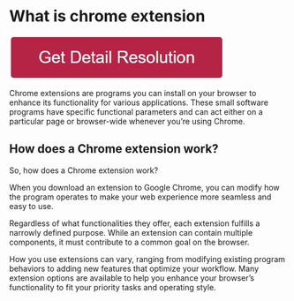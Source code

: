# What is chrome extension

[![what is chrome extension](redd.png)](https://github.com/webiework/what.is.chrome.extension)


Chrome extensions are programs you can install on your browser to enhance its functionality for various applications. These small software programs have specific functional parameters and can act either on a particular page or browser-wide whenever you’re using Chrome.

## How does a Chrome extension work?
So, how does a Chrome extension work?

When you download an extension to Google Chrome, you can modify how the program operates to make your web experience more seamless and easy to use.

Regardless of what functionalities they offer, each extension fulfills a narrowly defined purpose. While an extension can contain multiple components, it must contribute to a common goal on the browser.

How you use extensions can vary, ranging from modifying existing program behaviors to adding new features that optimize your workflow. Many extension options are available to help you enhance your browser’s functionality to fit your priority tasks and operating style.
